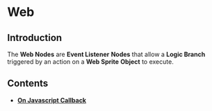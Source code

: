 # Web


## Introduction

The **Web Nodes** are **Event Listener** **Nodes** that allow a **Logic Branch** triggered by an action on a **Web Sprite** **Object** to execute.

## Contents

* [**On Javascript Callback**](on-javascript-callback.md)

